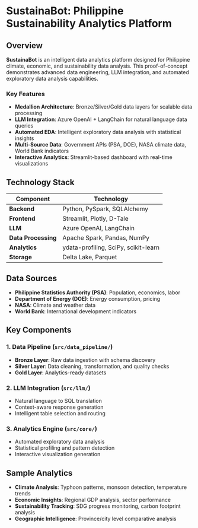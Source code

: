 # SustainaBot: Philippine Sustainability Analytics Platform

## Overview

**SustainaBot** is an intelligent data analytics platform designed for Philippine climate, economic, and sustainability data analysis. This proof-of-concept demonstrates advanced data engineering, LLM integration, and automated exploratory data analysis capabilities.

### Key Features

- **Medallion Architecture**: Bronze/Silver/Gold data layers for scalable data processing
- **LLM Integration**: Azure OpenAI + LangChain for natural language data queries
- **Automated EDA**: Intelligent exploratory data analysis with statistical insights
- **Multi-Source Data**: Government APIs (PSA, DOE), NASA climate data, World Bank indicators
- **Interactive Analytics**: Streamlit-based dashboard with real-time visualizations

## Technology Stack

| Component | Technology |
|-----------|------------|
| **Backend** | Python, PySpark, SQLAlchemy |
| **Frontend** | Streamlit, Plotly, D-Tale |
| **LLM** | Azure OpenAI, LangChain |
| **Data Processing** | Apache Spark, Pandas, NumPy |
| **Analytics** | ydata-profiling, SciPy, scikit-learn |
| **Storage** | Delta Lake, Parquet |

## Data Sources

- **Philippine Statistics Authority (PSA)**: Population, economics, labor
- **Department of Energy (DOE)**: Energy consumption, pricing
- **NASA**: Climate and weather data
- **World Bank**: International development indicators
  
## Key Components

### 1. Data Pipeline (`src/data_pipeline/`)
- **Bronze Layer**: Raw data ingestion with schema discovery
- **Silver Layer**: Data cleaning, transformation, and quality checks
- **Gold Layer**: Analytics-ready datasets 

### 2. LLM Integration (`src/llm/`)
- Natural language to SQL translation
- Context-aware response generation
- Intelligent table selection and routing

### 3. Analytics Engine (`src/core/`)
- Automated exploratory data analysis
- Statistical profiling and pattern detection
- Interactive visualization generation

## Sample Analytics

- **Climate Analysis**: Typhoon patterns, monsoon detection, temperature trends
- **Economic Insights**: Regional GDP analysis, sector performance
- **Sustainability Tracking**: SDG progress monitoring, carbon footprint analysis
- **Geographic Intelligence**: Province/city level comparative analysis
